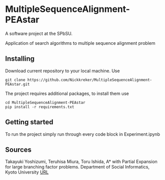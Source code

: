 # MultipleSequenceAlignment-PEAstar
A software project at the SPbSU.

Application of search algorithms to multiple sequence alignment problem

## Installing
Download current repository to your local machine. Use
```
git clone https://github.com/Nickkreker/MultipleSequenceAlignment-PEAstar.git
```
The project requires additional packages, to install them use
```
cd MultipleSequenceAlignment-PEAstar
pip install -r requirements.txt
```

## Getting started
To run the project simply run through every code block in Experiment.ipynb

## Sources
Takayuki Yoshizumi, Teruhisa Miura, Toru Ishida, A* with Partial Expansion for large branching factor problems.
Department of Social Informatics, Kyoto University [URL](https://www.aaai.org/Papers/AAAI/2000/AAAI00-142.pdf)
